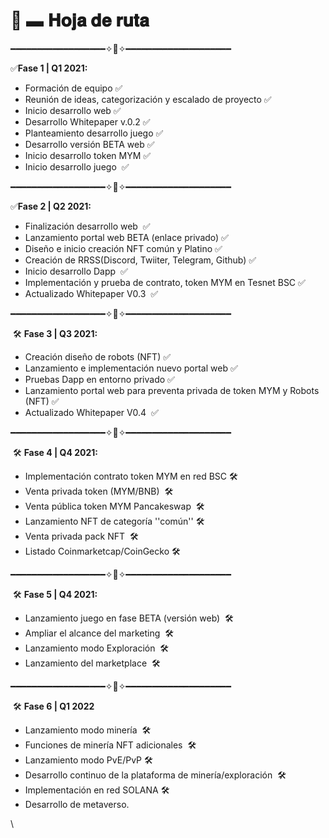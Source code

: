 # 🤖 ▬ 𝐇𝐨𝐣𝐚 𝐝𝐞 𝐫𝐮𝐭𝐚

━━━━━━━━━━━━━━━━━━✧🤖✧━━━━━━━━━━━━━━━━━━━━

✅**Fase 1   | Q1 2021:**

* Formación de equipo  ✅
* Reunión de ideas, categorización y escalado de proyecto ✅
* Inicio desarrollo web ✅
* Desarrollo Whitepaper v.0.2 ✅
* Planteamiento desarrollo juego ✅
* Desarrollo versión BETA web  ✅
* Inicio desarrollo token MYM ✅
* Inicio desarrollo juego ​ ✅

━━━━━━━━━━━━━━━━━━✧🤖✧━━━━━━━━━━━━━━━━━━━━

✅**Fase 2   | Q2 2021:**

* Finalización desarrollo web  ​ ✅
* Lanzamiento portal web BETA (enlace privado) ✅
* Diseño e inicio creación NFT común y Platino ✅
* Creación de RRSS(Discord, Twiiter, Telegram, Github) ✅ &#x20;
* Inicio desarrollo Dapp ​ ✅
* Implementación y prueba de contrato, token MYM en Tesnet BSC ✅
* Actualizado Whitepaper V0.3 ​ ✅&#x20;

━━━━━━━━━━━━━━━━━━✧🤖✧━━━━━━━━━━━━━━━━━━━━

​ 🛠 **Fase 3  | Q3 2021:**

* Creación diseño de robots (NFT) ✅&#x20;
* Lanzamiento e implementación nuevo portal web ✅
* Pruebas Dapp en entorno privado ✅
* Lanzamiento portal web para preventa privada de token MYM y Robots (NFT) ✅
* Actualizado Whitepaper V0.4 ​ ✅

━━━━━━━━━━━━━━━━━━✧🤖✧━━━━━━━━━━━━━━━━━━━━

​ 🛠 **Fase  4  | Q4 2021:**&#x20;

* Implementación contrato token MYM en red BSC 🛠
* Venta privada token (MYM/BNB) ​ 🛠
* Venta pública token MYM Pancakeswap ​ 🛠
* Lanzamiento NFT de categoría ''común'' 🛠
* Venta privada pack NFT ​ 🛠
* Listado Coinmarketcap/CoinGecko 🛠

━━━━━━━━━━━━━━━━━━✧🤖✧━━━━━━━━━━━━━━━━━━━━

​ 🛠 **Fase 5  | Q4 2021:**

* Lanzamiento juego en fase BETA (versión web) ​ 🛠
* Ampliar el alcance del marketing ​ 🛠
* Lanzamiento modo Exploración ​ 🛠
* Lanzamiento del marketplace ​ 🛠

━━━━━━━━━━━━━━━━━━✧🤖✧━━━━━━━━━━━━━━━━━━━━

​ 🛠 **Fase 6  | Q1 2022**

* Lanzamiento modo minería ​ 🛠
* Funciones de minería NFT adicionales ​ 🛠
* Lanzamiento modo PvE/PvP 🛠
* Desarrollo continuo de la plataforma de minería/exploración ​  🛠
* Implementación en red SOLANA 🛠
* Desarrollo de metaverso.

\




&#x20; &#x20;

&#x20;





### &#x20;<a href="2021" id="2021"></a>
